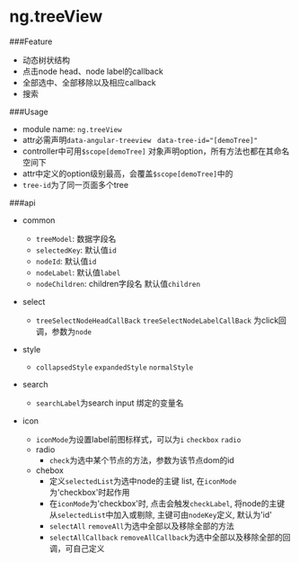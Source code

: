 # ng.treeView

###Feature
- 动态树状结构
- 点击node head、node label的callback
- 全部选中、全部移除以及相应callback
- 搜索

###Usage
- module name: `ng.treeView`
- attr必需声明`data-angular-treeview
  ` `data-tree-id="[demoTree]"`
- controller中可用`$scope[demoTree]` 对象声明option，所有方法也都在其命名空间下
- attr中定义的option级别最高，会覆盖`$scope[demoTree]`中的
- `tree-id`为了同一页面多个tree

###api
- common
	- `treeModel`: 数据字段名
	- `selectedKey`: 默认值`id`
	- `nodeId`: 默认值`id`
	- `nodeLabel`: 默认值`label`
	- `nodeChildren`: children字段名 默认值`children`
	 
- select
	- `treeSelectNodeHeadCallBack` `treeSelectNodeLabelCallBack` 为click回调，参数为`node`
	
- style
	- `collapsedStyle` `expandedStyle` `normalStyle`
- search
	- `searchLabel`为search input 绑定的变量名
- icon
	- `iconMode`为设置label前图标样式，可以为`i` `checkbox` `radio`
	- radio
		- `check`为选中某个节点的方法，参数为该节点dom的id
	- chebox
		- 定义`selectedList`为选中node的主键 list, 在`iconMode`为'checkbox'时起作用
		- 在`iconMode`为'checkbox'时, 点击会触发`checkLabel`, 将node的主键从`selectedList`中加入或剔除, 主键可由`nodeKey`定义, 默认为'id'
		- `selectAll` `removeAll`为选中全部以及移除全部的方法
		- `selectAllCallback` `removeAllCallback`为选中全部以及移除全部的回调，可自己定义


